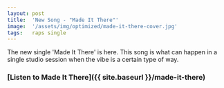 ```yaml
---
layout: post
title:  'New Song - "Made It There"'
image:  '/assets/img/optimized/made-it-there-cover.jpg'
tags:   raps single 
---
```


The new single 'Made It There' is here. This song is what can happen in a single studio session when the vibe is a certain type of way.

### [Listen to Made It There]({{ site.baseurl }}/made-it-there)